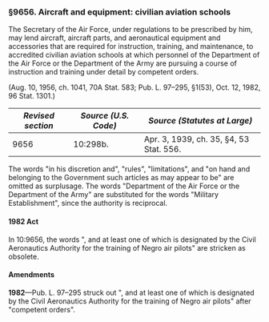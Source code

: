 ### §9656. Aircraft and equipment: civilian aviation schools ###

The Secretary of the Air Force, under regulations to be prescribed by him, may lend aircraft, aircraft parts, and aeronautical equipment and accessories that are required for instruction, training, and maintenance, to accredited civilian aviation schools at which personnel of the Department of the Air Force or the Department of the Army are pursuing a course of instruction and training under detail by competent orders.

(Aug. 10, 1956, ch. 1041, 70A Stat. 583; Pub. L. 97–295, §1(53), Oct. 12, 1982, 96 Stat. 1301.)

|*Revised section*|*Source (U.S. Code)*|     *Source (Statutes at Large)*      |
|-----------------|--------------------|---------------------------------------|
|      9656       |      10:298b.      |Apr. 3, 1939, ch. 35, §4, 53 Stat. 556.|

The words "in his discretion and", "rules", "limitations", and "on hand and belonging to the Government such articles as may appear to be" are omitted as surplusage. The words "Department of the Air Force or the Department of the Army" are substituted for the words "Military Establishment", since the authority is reciprocal.

#### 1982 Act ####

In 10:9656, the words ", and at least one of which is designated by the Civil Aeronautics Authority for the training of Negro air pilots" are stricken as obsolete.

#### Amendments ####

**1982**—Pub. L. 97–295 struck out ", and at least one of which is designated by the Civil Aeronautics Authority for the training of Negro air pilots" after "competent orders".